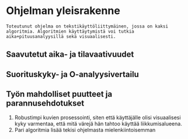 # Ohjelman yleisrakenne
    Toteutunut ohjelma on tekstikäyttöliittymäinen, jossa on kaksi algoritmia. Algoritmien käyttäytymistä voi tutkia aika+pituusanalyysillä sekä visuaalisesti.
## Saavutetut aika- ja tilavaativuudet

## Suorituskyky- ja O-analyysivertailu

## Työn mahdolliset puutteet ja parannusehdotukset
1. Robustimpi kuvien prosessointi, siten että käyttäjälle olisi visuaalisesi kyky varmentaa, että mitä värejä hän tahtoo käyttää liikkumisalueena.
2. Pari algoritmia lisää tekisi ohjelmasta mielenkiintoisemman
